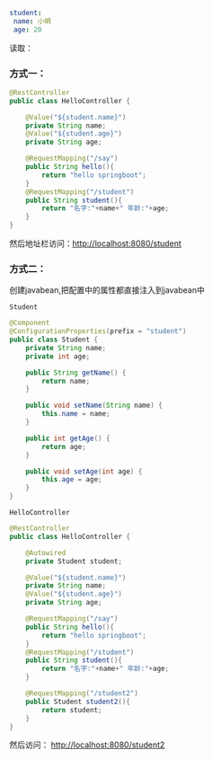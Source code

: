 ```yml
student:
 name: 小明
 age: 20
```
读取：

### 方式一：
```java
@RestController
public class HelloController {

    @Value("${student.name}")
    private String name;
    @Value("${student.age}")
    private String age;

    @RequestMapping("/say")
    public String hello(){
        return "hello springboot";
    }
    @RequestMapping("/student")
    public String student(){
        return "名字:"+name+" 年龄:"+age;
    }
}
```

然后地址栏访问：[http://localhost:8080/student](http://localhost:8080/student)

### 方式二：
创建javabean,把配置中的属性都直接注入到javabean中

`Student`
```java
@Component
@ConfigurationProperties(prefix = "student")
public class Student {
    private String name;
    private int age;

    public String getName() {
        return name;
    }

    public void setName(String name) {
        this.name = name;
    }

    public int getAge() {
        return age;
    }

    public void setAge(int age) {
        this.age = age;
    }
}
```
`HelloController`
```java
@RestController
public class HelloController {

    @Autowired
    private Student student;

    @Value("${student.name}")
    private String name;
    @Value("${student.age}")
    private String age;

    @RequestMapping("/say")
    public String hello(){
        return "hello springboot";
    }
    @RequestMapping("/student")
    public String student(){
        return "名字:"+name+" 年龄:"+age;
    }

    @RequestMapping("/student2")
    public Student student2(){
        return student;
    }
}
```
然后访问： [http://localhost:8080/student2](http://localhost:8080/student2)